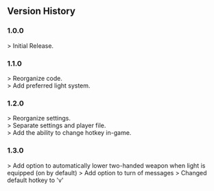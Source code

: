 ## Version History

### 1.0.0
\> Initial Release.

### 1.1.0
\> Reorganize code.<br>
\> Add preferred light system.

### 1.2.0
\> Reorganize settings.<br>
\> Separate settings and player file.<br>
\> Add the ability to change hotkey in-game.

### 1.3.0
\> Add option to automatically lower two-handed weapon when light is equipped (on by default)
\> Add option to turn of messages
\> Changed default hotkey to 'v'
